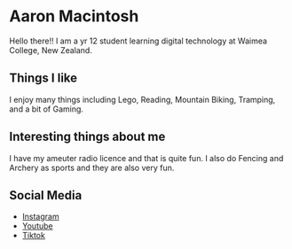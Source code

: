# Aaron Macintosh

Hello there!! I am a yr 12 student learning digital technology at Waimea College, New Zealand.

## Things I like

I enjoy many things including Lego, Reading, Mountain Biking, Tramping, and a bit of Gaming. 

## Interesting things about me

I have my ameuter radio licence and that is quite fun. I also do Fencing and Archery as sports and they are also very fun.

## Social Media
- [Instagram](https://www.youtube.com/watch?v=xvFZjo5PgG0)
- [Youtube](https://www.youtube.com/watch?v=xvFZjo5PgG0)
- [Tiktok](https://www.youtube.com/watch?v=xvFZjo5PgG0)
